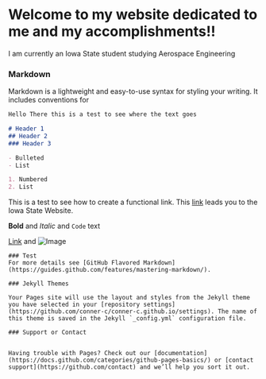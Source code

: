 # Welcome to my website dedicated to me and my accomplishments!!

I am currently an Iowa State student studying Aerospace Engineering

### Markdown

Markdown is a lightweight and easy-to-use syntax for styling your writing. It includes conventions for

```markdown
Hello There this is a test to see where the text goes

# Header 1
## Header 2
### Header 3

- Bulleted
- List

1. Numbered
2. List
```
This is a test to see how to create a functional link. This [link](https://www.iastate.edu/) leads you to the Iowa State Website.

**Bold** and _Italic_ and `Code` text

[Link](url) and ![Image](src)
```
### Test
For more details see [GitHub Flavored Markdown](https://guides.github.com/features/mastering-markdown/).

### Jekyll Themes

Your Pages site will use the layout and styles from the Jekyll theme you have selected in your [repository settings](https://github.com/conner-c/conner-c.github.io/settings). The name of this theme is saved in the Jekyll `_config.yml` configuration file.

### Support or Contact


Having trouble with Pages? Check out our [documentation](https://docs.github.com/categories/github-pages-basics/) or [contact support](https://github.com/contact) and we’ll help you sort it out.
